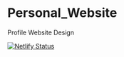# Personal_Website
Profile Website Design

[![Netlify Status](https://api.netlify.com/api/v1/badges/f9d70653-a4d4-407f-922f-79a2746295f6/deploy-status)](https://app.netlify.com/sites/rijorajan/deploys)


